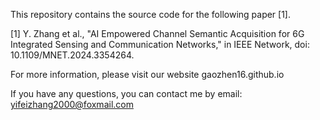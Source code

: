 This repository contains the source code for the following paper [1].

[1] Y. Zhang et al., "AI Empowered Channel Semantic Acquisition for 6G Integrated Sensing and Communication Networks," in IEEE Network, doi: 10.1109/MNET.2024.3354264.

For more information, please visit our website gaozhen16.github.io

If you have any questions, you can contact me by email: yifeizhang2000@foxmail.com
